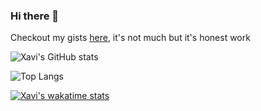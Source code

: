 ### Hi there 👋

Checkout my gists [here](https://gist.github.com/XaviFortes), it's not much but it's honest work

![Xavi's GitHub stats](https://github-readme-stats.vercel.app/api?username=xavifortes&show_icons=true&theme=tokyonight)

![Top Langs](https://github-readme-stats.vercel.app/api/top-langs/?username=xavifortes&layout=compact&theme=tokyonight)

[![Xavi's wakatime stats](https://github-readme-stats.vercel.app/api/wakatime?username=xavifortes&theme=tokyonight)](https://github.com/xavifortes)
<!--
**XaviFortes/XaviFortes** is a ✨ _special_ ✨ repository because its `README.md` (this file) appears on your GitHub profile.

Here are some ideas to get you started:

- 🔭 I’m currently working on ...
- 🌱 I’m currently learning ...
- 👯 I’m looking to collaborate on ...
- 🤔 I’m looking for help with ...
- 💬 Ask me about ...
- 📫 How to reach me: ...
- 😄 Pronouns: ...
- ⚡ Fun fact: ...
-->
